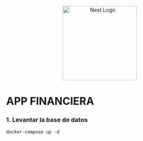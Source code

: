 <p align="center">
  <a href="http://nestjs.com/" target="blank"><img src="https://nestjs.com/img/logo-small.svg" width="200" alt="Nest Logo" /></a>
</p>

# APP FINANCIERA

### 1. Levantar la base de datos

```
docker-compose up -d
```